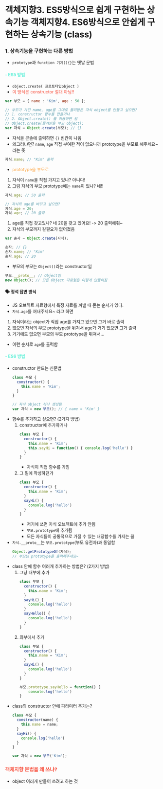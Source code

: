 객체지향3. ES5방식으로 쉽게 구현하는 상속기능
객체지향4. ES6방식으로 안쉽게 구현하는 상속기능 (class)
==

### 1. 상속기능을 구현하는 다른 방법
- `prototype`과 `function 기계(){}`는 옛날 문법
#### <span style="color:#60f0d8">- ES5 방법</span>
- `object.create( 프로토타입object )`
- <span style="color:#f84d3a;">이 방식은 constructor 절대 아님!!</span>
```js {.line-numbers}
var 부모 = { name : 'Kim', age : 50 };

// 부모가 가진 name, age를 그대로 물려받은 자식 object를 만들고 싶으면?
// 1. constructor 함수를 만들거나
// 2. Object.create() 를 이용하면 됨
// Object.create(물려받을 부모 object);
var 자식 = Object.create(부모); // {}
```
- 자식을 콘솔에 출력하면 `{}` 빈칸이 나옴
- 왜그러냐면?
`name`, `age` 직접 부여한 적이 없으니까
prototype을 부모로 해주세요~ 라는 뜻
```js
자식.name; // "Kim" 출력
```
- <span style="color:#FDAC53;">prototype을 부모로</span>
1. 자식이 `name`을 직접 가지고 있나? 아니다!
2. 그럼 자식의 부모 prototype에는 `name`이 있나? 네!! 
```js {.line-numbers}
자식.age; // 50 출력

// 자식의 age를 바꾸고 싶으면?
자식.age = 20;
자식.age; // 20 출력
```
1. age를 직접 갖고있나? 네 20을 갖고 있어요! -> 20 출력해줘~
2. 자식의 부모까지 갈필요가 없어졌음
```js {.line-numbers}
var 손자 = Object.create(자식);

손자; // {}
손자.name; // "Kim"
손자.age; // 20
```
- 부모의 부모는 `Object()`라는 constructor임
```js {.line-numbers}
부모.__proto__; // Object임
new Object(); // 모든 Object 자료형은 이렇게 만들어짐
```
#### 🗣 정석 답변 방식
- JS 오브젝트 자료형에서 특정 자료를 꺼낼 때 묻는 순서가 있다.
- `자식.age`를 꺼내주세요~ 라고 하면
1. 자식이라는 object가 직접 age를 가지고 있으면 그거 바로 출력
2. 없으면 자식의 부모 prototype을 뒤져서 age가 거기 있으면 그거 출력
3. 거기에도 없으면 부모의 부모 prototype을 뒤져서... 
- 이런 순서로 `age`를 출력함
#### <span style="color:#60f0d8">- ES6 방법</span>
- constructor 만드는 신문법
  ```js {.line-numbers}
  class 부모 {
    constructor() {
      this.name = 'Kim';
    }
  }

  // 자식 object 하나 생성됨
  var 자식 = new 부모(); // { name = 'Kim' }
  ```
- 함수를 추가하고 싶으면? (2가지 방법)
  1. constructor에 추가하거나
      ```js {.line-numbers}
      class 부모 {
        constructor() {
          this.name = 'Kim';
          this.sayHi = function() { console.log('hello') }
        }
      }
      ```
      - 자식이 직접 함수를 가짐
  2. 그 밑에 작성하던가
      ```js {.line-numbers}
      class 부모 {
        constructor() {
          this.name = 'Kim';
        }
        sayHi() { 
          console.log('hello') 
        }
      }
      ```
      - 저기에 쓰면 자식 오브젝트에 추가 안됨
      - `부모.prototype`에 추가됨
      - 모든 자식들이 공통적으로 가질 수 있는 내장함수를 가지는 꼴
- `자식.__proto__`는 `부모.prototype`(부모 유전자)과 동일함
  ```js
  Object.getPrototypeOf(자식); 
  // 부모님 prototype을 출력해주세요~ 
  ```
- class 안에 함수 여러개 추가하는 방법은? (2가지 방법)
  1. 그냥 내부에 추가 
      ```js {.line-numbers}
      class 부모 {
        constructor() {
          this.name = 'Kim';
        }
        sayHi() { 
          console.log('hello') 
        }
        sayHello() { 
          console.log('hello') 
        }
      }
      ```
  2. 외부에서 추가
      ```js {.line-numbers}
      class 부모 {
        constructor() {
          this.name = 'Kim';
        }
        sayHi() { 
          console.log('hello') 
        }
      }

      부모.prototype.sayHello = function() {
          console.log('hello') 
      }
      ```
- class의 constructor 안에 파라미터 추가는?
  ```js {.line-numbers}
  class 부모 {
    constructor(name) {
      this.name = name;
    }
    sayHi() { 
      console.log('hello') 
    }
  }

  var 자식 = new 부모('Kim');
  ```

### <span style="color:#f84d3a">객체지향 문법을 왜 쓰냐?</span>
- object 여러개 만들어 쓰려고 하는 것
